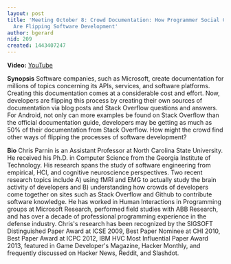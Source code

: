 ```yaml
---
layout: post
title: 'Meeting October 8: Crowd Documentation: How Programmer Social Communities
  Are Flipping Software Development'
author: bgerard
nid: 209
created: 1443407247
---
```

<strong>Video:</strong> <a href="https://youtu.be/SvyxSvYxXHQ">YouTube</a>

<strong>Synopsis</strong>
Software companies, such as Microsoft, create documentation for millions of topics concerning its APIs, services, and software platforms. Creating this documentation comes at a considerable cost and effort. Now, developers are flipping this process by creating their own sources of documentation via blog posts and Stack Overflow questions and answers.  For Android, not only can more examples be found on Stack Overflow than the official documentation guide, developers may be getting as much as 50% of their documentation from Stack Overflow.  How might the crowd find other ways of flipping the processes of software development?

<strong>Bio</strong>
Chris Parnin is an Assistant Professor at North Carolina State University. He received his Ph.D. in Computer Science from the Georgia Institute of Technology. His research spans the study of software engineering from empirical, HCI, and cognitive neuroscience perspectives. Two recent research topics include A) using fMRI and EMG to actually study the brain activity of developers and B) understanding how crowds of developers come together on sites such as Stack Overflow and Github to contribute software knowledge. He has worked in Human Interactions in Programming groups at Microsoft Research, performed field studies with ABB Research, and has over a decade of professional programming experience in the defense industry. Chris's research has been recognized by the SIGSOFT Distinguished Paper Award at ICSE 2009, Best Paper Nominee at CHI 2010, Best Paper Award at ICPC 2012, IBM HVC Most Influential Paper Award 2013, featured in Game Developer's Magazine, Hacker Monthly, and frequently discussed on Hacker News, Reddit, and Slashdot.
